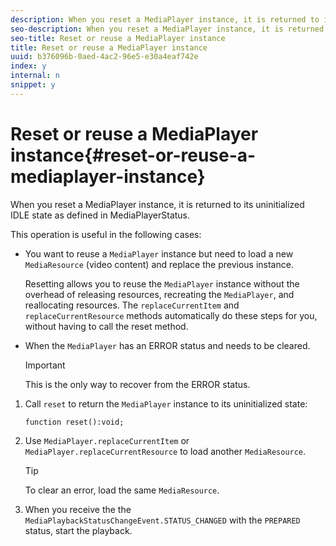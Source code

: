 ```yaml
---
description: When you reset a MediaPlayer instance, it is returned to its uninitialized IDLE state as defined in MediaPlayerStatus.
seo-description: When you reset a MediaPlayer instance, it is returned to its uninitialized IDLE state as defined in MediaPlayerStatus.
seo-title: Reset or reuse a MediaPlayer instance
title: Reset or reuse a MediaPlayer instance
uuid: b376096b-0aed-4ac2-96e5-e30a4eaf742e
index: y
internal: n
snippet: y
---
```


# Reset or reuse a MediaPlayer instance{#reset-or-reuse-a-mediaplayer-instance}

When you reset a MediaPlayer instance, it is returned to its uninitialized IDLE state as defined in MediaPlayerStatus.

This operation is useful in the following cases:

* You want to reuse a `MediaPlayer` instance but need to load a new `MediaResource` (video content) and replace the previous instance.

  Resetting allows you to reuse the `MediaPlayer` instance without the overhead of releasing resources, recreating the `MediaPlayer`, and reallocating resources. The `replaceCurrentItem` and `replaceCurrentResource` methods automatically do these steps for you, without having to call the reset method. 

* When the `MediaPlayer` has an ERROR status and needs to be cleared. 

  >[!IMPORTANT]
  >
  >This is the only way to recover from the ERROR status.

1. Call `reset` to return the `MediaPlayer` instance to its uninitialized state:

   ```
   function reset():void; 
   
   ```

1. Use `MediaPlayer.replaceCurrentItem` or `MediaPlayer.replaceCurrentResource` to load another `MediaResource`.

   >[!TIP]
   >
   >To clear an error, load the same `MediaResource`.

1. When you receive the the `MediaPlaybackStatusChangeEvent.STATUS_CHANGED` with the `PREPARED` status, start the playback.
